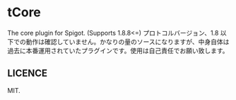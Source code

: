 # tCore
The core plugin for Spigot. (Supports 1.8.8<=)
プロトコルバージョン、1.8 以下での動作は確認していません。かなりの量のソースになりますが、中身自体は過去に本番運用されていたプラグインです。使用は自己責任でお願い致します。

## LICENCE
MIT.